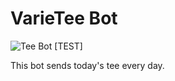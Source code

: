 # VarieTee Bot

![Tee Bot [TEST]](https://github.com/frascu/varieteebot/workflows/Tee%20Bot%20%5BTEST%5D/badge.svg)

This bot sends today's tee every day.
